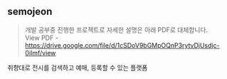 ## semojeon 
> 개발 공부중 진행한 프로젝트로 자세한 설명은 아래 PDF로 대체합니다.  
> View PDF - https://drive.google.com/file/d/1cSDoV9bGMpOQnP3rytvDjUsdjc-0iImf/view

취향대로 전시를 검색하고 예매, 등록할 수 있는 플랫폼   
